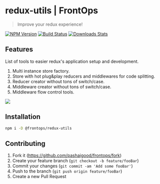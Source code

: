 # redux-utils | FrontOps
> Improve your redux experience!

[![NPM Version][npm-image]][npm-url]
[![Build Status][travis-image]][travis-url]
[![Downloads Stats][npm-downloads]][npm-url]

## Features

List of tools to easier redux's application setup and development.

1. Multi instance store factory.
1. Store with hot plug&play reducers and middlewares for code splitting.
1. Reducer creator without tons of switch/case.
1. Middleware creator without tons of switch/case.
1. Middleware flow control tools.


![](header.png)

## Installation

```sh
npm i -D @frontops/redux-utils
```

## Contributing

1. Fork it (<https://github.com/pashaigood/frontops/fork>)
2. Create your feature branch (`git checkout -b feature/fooBar`)
3. Commit your changes (`git commit -am 'Add some fooBar'`)
4. Push to the branch (`git push origin feature/fooBar`)
5. Create a new Pull Request

<!-- Markdown link & img dfn's -->
[npm-image]: https://img.shields.io/npm/v/@frontops/redux-utils.svg?style=flat-square
[npm-url]: https://npmjs.org/package/@frontops/redux-utils
[npm-downloads]: https://img.shields.io/npm/dm/@frontops/redux-utils.svg?style=flat-square
[travis-image]: https://img.shields.io/travis/dbader/node-@frontops/redux-utils/master.svg?style=flat-square
[travis-url]: https://travis-ci.org/dbader/node-@frontops/redux-utils
[wiki]: https://github.com/pashaigood/frontOps/wiki
